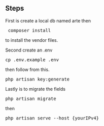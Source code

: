## Steps

First is create a local db named arte then
<div>
<pre> composer install </pre>
</div>
 to install the vendor files.

Second create an .env
<div>
<pre>cp .env.example .env</pre>
    </div>
 then follow from this.

<div>
<pre>php artisan key:generate</pre>
    </div>

Lastly is to migrate the fields
<div>
<pre>php artisan migrate</pre>
    </div>

then
<div>
<pre>php artisan serve --host {yourIPv4}</pre>
    </div>

